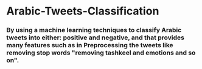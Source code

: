 # Arabic-Tweets-Classification

###  By using a machine learning techniques to classify Arabic tweets into either: positive and negative, and that provides many features such as in Preprocessing the tweets like removing stop words "removing tashkeel and emotions and so on".
